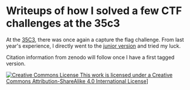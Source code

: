 # Writeups of how I solved a few CTF challenges at the 35c3

At the [35C3](https://events.ccc.de/congress/2018/wiki/index.php/Main_Page),
there was once again a capture the flag challenge. From last year's experience,
I directly went to the [junior
version](https://junior.35c3ctf.ccc.ac/announcements/1/) and tried my luck.

Citation information from zenodo will follow once I have a first tagged
version.

[![Creative Commons License](https://i.creativecommons.org/l/by-sa/4.0/80x15.png) This work is licensed under a <a rel="license" href="http://creativecommons.org/licenses/by-sa/4.0/">Creative Commons Attribution-ShareAlike 4.0 International License](http://creativecommons.org/licenses/by-sa/4.0/)]
